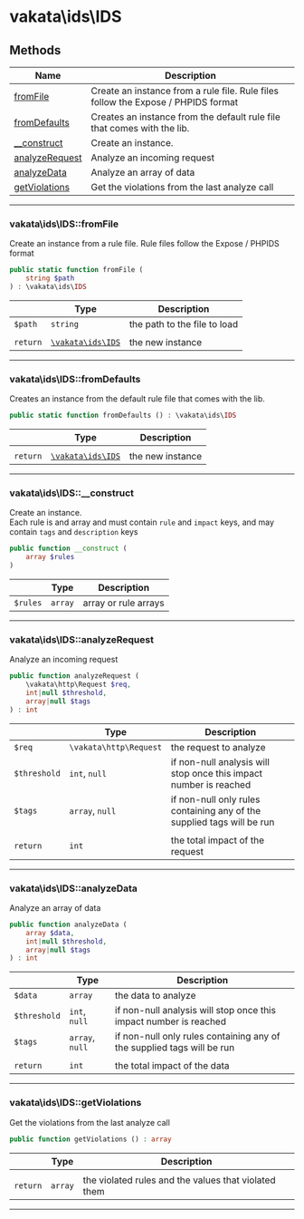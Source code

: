 # vakata\ids\IDS


## Methods

| Name | Description |
|------|-------------|
|[fromFile](#vakata\ids\idsfromfile)|Create an instance from a rule file. Rule files follow the Expose / PHPIDS format|
|[fromDefaults](#vakata\ids\idsfromdefaults)|Creates an instance from the default rule file that comes with the lib.|
|[__construct](#vakata\ids\ids__construct)|Create an instance.|
|[analyzeRequest](#vakata\ids\idsanalyzerequest)|Analyze an incoming request|
|[analyzeData](#vakata\ids\idsanalyzedata)|Analyze an array of data|
|[getViolations](#vakata\ids\idsgetviolations)|Get the violations from the last analyze call|

---



### vakata\ids\IDS::fromFile
Create an instance from a rule file. Rule files follow the Expose / PHPIDS format  


```php
public static function fromFile (  
    string $path  
) : \vakata\ids\IDS    
```

|  | Type | Description |
|-----|-----|-----|
| `$path` | `string` | the path to the file to load |
|  |  |  |
| `return` | [`\vakata\ids\IDS`](IDS.md) | the new instance |

---


### vakata\ids\IDS::fromDefaults
Creates an instance from the default rule file that comes with the lib.  


```php
public static function fromDefaults () : \vakata\ids\IDS    
```

|  | Type | Description |
|-----|-----|-----|
|  |  |  |
| `return` | [`\vakata\ids\IDS`](IDS.md) | the new instance |

---


### vakata\ids\IDS::__construct
Create an instance.  
Each rule is and array and must contain `rule` and `impact` keys, and may contain `tags` and `description` keys

```php
public function __construct (  
    array $rules  
)   
```

|  | Type | Description |
|-----|-----|-----|
| `$rules` | `array` | array or rule arrays |

---


### vakata\ids\IDS::analyzeRequest
Analyze an incoming request  


```php
public function analyzeRequest (  
    \vakata\http\Request $req,  
    int|null $threshold,  
    array|null $tags  
) : int    
```

|  | Type | Description |
|-----|-----|-----|
| `$req` | `\vakata\http\Request` | the request to analyze |
| `$threshold` | `int`, `null` | if non-null analysis will stop once this impact number is reached |
| `$tags` | `array`, `null` | if non-null only rules containing any of the supplied tags will be run |
|  |  |  |
| `return` | `int` | the total impact of the request |

---


### vakata\ids\IDS::analyzeData
Analyze an array of data  


```php
public function analyzeData (  
    array $data,  
    int|null $threshold,  
    array|null $tags  
) : int    
```

|  | Type | Description |
|-----|-----|-----|
| `$data` | `array` | the data to analyze |
| `$threshold` | `int`, `null` | if non-null analysis will stop once this impact number is reached |
| `$tags` | `array`, `null` | if non-null only rules containing any of the supplied tags will be run |
|  |  |  |
| `return` | `int` | the total impact of the data |

---


### vakata\ids\IDS::getViolations
Get the violations from the last analyze call  


```php
public function getViolations () : array    
```

|  | Type | Description |
|-----|-----|-----|
|  |  |  |
| `return` | `array` | the violated rules and the values that violated them |

---


